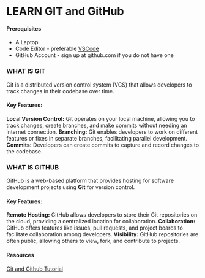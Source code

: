 # LEARN GIT and GitHub

#### Prerequisites 
- A Laptop
- Code Editor  - preferable [VSCode](https://code.visualstudio.com/download)
- GitHub Account - sign up at github.com if you do not have one

### WHAT IS GIT
Git is a distributed version control system (VCS) that allows developers to track changes in their codebase over time.

#### Key Features:

**Local Version Control:** Git operates on your local machine, allowing you to track changes, create branches, and make commits without needing an internet connection.
**Branching:**  Git enables developers to work on different features or fixes in separate branches, facilitating parallel development.
**Commits:** Developers can create commits to capture and record changes to the codebase.

### WHAT IS GITHUB
GitHub is a web-based platform that provides hosting for software development projects using **Git** for version control.
#### Key Features:

**Remote Hosting:** GitHub allows developers to store their Git repositories on the cloud, providing a centralized location for collaboration.
**Collaboration:** GitHub offers features like issues, pull requests, and project boards to facilitate collaboration among developers.
**Visibility:** GitHub repositories are often public, allowing others to view, fork, and contribute to projects.

#### Resources  
[Git and Github Tutorial](https://www.youtube.com/playlist?list=PL4cUxeGkcC9goXbgTDQ0n_4TBzOO0ocPR)
